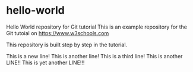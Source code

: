 # hello-world
Hello World repository for Git tutorial
This is an example repository for the Git tutoial on https://www.w3schools.com

This repository is built step by step in the tutorial.

This is a new line!
This is another line!
This is a third line!
This is another LINE!!
This is yet another LINE!!!
